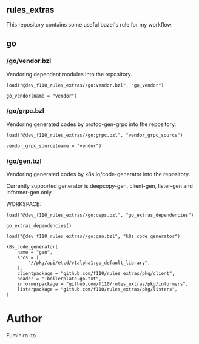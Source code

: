 rules_extras
---

This repository contains some useful bazel's rule for my workflow.

## go

### /go/vendor.bzl

Vendoring dependent modules into the repository.

```starlark
load("@dev_f110_rules_extras//go:vendor.bzl", "go_vendor")

go_vendor(name = "vendor")
```

### /go/grpc.bzl

Vendoring generated codes by protoc-gen-grpc into the repository.

```starlark
load("@dev_f110_rules_extras//go:grpc.bzl", "vendor_grpc_source")

vendor_grpc_source(name = "vendor")
```

### /go/gen.bzl

Vendoring generated codes by k8s.io/code-generator into the repository.

Currently supported generator is deepcopy-gen, client-gen, lister-gen and informer-gen only.

WORKSPACE:

```starlark
load("@dev_f110_rules_extras//go:deps.bzl", "go_extras_dependencies")

go_extras_dependencies()
```

```starlark
load("@dev_f110_rules_extras//go:gen.bzl", "k8s_code_generator")

k8s_code_generator(
    name = "gen",
    srcs = [
        "//pkg/api/etcd/v1alpha1:go_default_library",
    ],
    clientpackage = "github.com/f110/rules_extras/pkg/client",
    header = ":boilerplate.go.txt",
    informerpackage = "github.com/f110/rules_extras/pkg/informers",
    listerpackage = "github.com/f110/rules_extras/pkg/listers",
)
```

# Author

Fumihiro Ito
